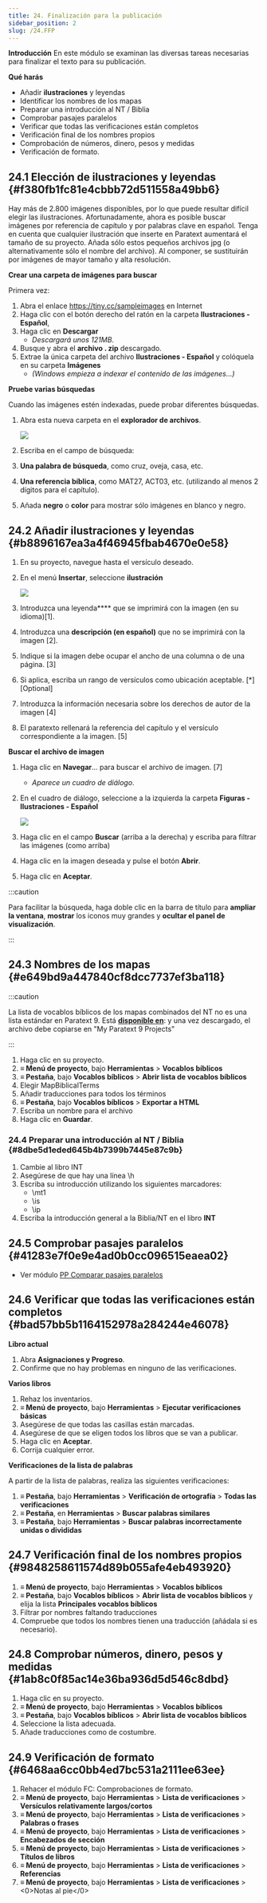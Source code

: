 ```yaml
---
title: 24. Finalización para la publicación
sidebar_position: 2
slug: /24.FFP
---
```




**Introducción** En este módulo se examinan las diversas tareas necesarias para finalizar el texto para su publicación.


**Qué harás**

- Añadir **ilustraciones** y leyendas
- Identificar los nombres de los mapas
- Preparar una introducción al NT / Biblia
- Comprobar pasajes paralelos
- Verificar que todas las verificaciones están completos
- Verificación final de los nombres propios
- Comprobación de números, dinero, pesos y medidas
- Verificación de formato.

## 24.1 Elección de ilustraciones y leyendas {#f380fb1fc81e4cbbb72d511558a49bb6}


Hay más de 2.800 imágenes disponibles, por lo que puede resultar difícil elegir las ilustraciones. Afortunadamente, ahora es posible buscar imágenes por referencia de capítulo y por palabras clave en español. Tenga en cuenta que cualquier ilustración que inserte en Paratext aumentará el tamaño de su proyecto. Añada sólo estos pequeños archivos jpg (o alternativamente sólo el nombre del archivo). Al componer, se sustituirán por imágenes de mayor tamaño y alta resolución.


**Crear una carpeta de imágenes para buscar**


Primera vez:

1. Abra el enlace https://tiny.cc/sampleimages en Internet
2. Haga clic con el botón derecho del ratón en la carpeta **Ilustraciones - Español**,
3. Haga clic en **Descargar**
    - _Descargará unos 121MB_.
4. Busque y abra el **archivo . zip** descargado.
5. Extrae la única carpeta del archivo **Ilustraciones - Español** y colóquela en su carpeta **Imágenes**
    - _(Windows empieza a indexar el contenido de las imágenes…)_

**Pruebe varias búsquedas**


Cuando las imágenes estén indexadas, puede probar diferentes búsquedas.

1. Abra esta nueva carpeta en el **explorador de archivos**.

    ![](./1630091217.png)

2. Escriba en el campo de búsqueda:
3. **Una palabra de búsqueda**, como cruz, oveja, casa, etc.
4. **Una referencia bíblica**, como MAT27, ACT03, etc. (utilizando al menos 2 dígitos para el capítulo).
5. Añada **negro** o **color** para mostrar sólo imágenes en blanco y negro.

## 24.2 Añadir ilustraciones y leyendas {#b8896167ea3a4f46945fbab4670e0e58}

1. En su proyecto, navegue hasta el versículo deseado.
2. En el menú **Insertar**, seleccione **ilustración**

    ![](./1502129098.png)

3. Introduzca una leyenda**** que se imprimirá con la imagen (en su idioma)[1].
4. Introduzca una **descripción (en español)** que no se imprimirá con la imagen [2].
5. Indique si la imagen debe ocupar el ancho de una columna o de una página. [3]
6. Si aplica, escriba un rango de versículos como ubicación aceptable. \[*\] \[Optional\]
7. Introduzca la información necesaria sobre los derechos de autor de la imagen [4]
8. El paratexto rellenará la referencia del capítulo y el versículo correspondiente a la imagen. [5]

**Buscar el archivo de imagen**

1. Haga clic en **Navegar**… para buscar el archivo de imagen. [7]
    - _Aparece un cuadro de diálogo_.
2. En el cuadro de diálogo, seleccione a la izquierda la carpeta **Figuras - Ilustraciones - Español**

    ![](./1785863083.png)

3. Haga clic en el campo **Buscar** (arriba a la derecha) y escriba para filtrar las imágenes (como arriba)
4. Haga clic en la imagen deseada y pulse el botón **Abrir**.
5. Haga clic en **Aceptar**.

:::caution

Para facilitar la búsqueda, haga doble clic en la barra de título para **ampliar la ventana**, **mostrar** los iconos muy grandes y **ocultar el panel de visualización**.

:::




## 24.3 Nombres de los mapas {#e649bd9a447840cf8dcc7737ef3ba118}


:::caution

La lista de vocablos bíblicos de los mapas combinados del NT no es una lista estándar en Paratext 9. Está [**disponible en**](pathname:///img/CombinedNTMapBiblicalTerms.xml): y una vez descargado, el archivo debe copiarse en "My Paratext 9 Projects"

:::



1. Haga clic en su proyecto.
2. **≡ Menú de proyecto**, bajo **Herramientas** &gt; **Vocablos bíblicos**
3. **≡ Pestaña**, bajo **Vocablos bíblicos** &gt; **Abrir lista de vocablos bíblicos**
4. Elegir MapBiblicalTerms
5. Añadir traducciones para todos los términos
6. **≡ Pestaña**, bajo **Vocablos bíblicos** &gt; **Exportar a HTML**
7. Escriba un nombre para el archivo
8. Haga clic en **Guardar**.

### 24.4 Preparar una introducción al NT / Biblia {#8dbe5d1eded645b4b7399b7445e87c9b}

1. Cambie al libro INT
2. Asegúrese de que hay una línea \h
3. Escriba su introducción utilizando los siguientes marcadores:
    - \mt1
    - \is
    - \ip
4. Escriba la introducción general a la Biblia/NT en el libro **INT**

## 24.5 Comprobar pasajes paralelos {#41283e7f0e9e4ad0b0cc096515eaea02}

- Ver módulo [PP Comparar pasajes paralelos](https://sillsdev.github.io/paratext-manual/23.PP)

## 24.6 Verificar que todas las verificaciones están completos {#bad57bb5b1164152978a284244e46078}


**Libro actual**

1. Abra **Asignaciones y Progreso**.
2. Confirme que no hay problemas en ninguno de las verificaciones.

**Varios libros**

1. Rehaz los inventarios.
2. **≡ Menú de proyecto**, bajo **Herramientas** &gt; **Ejecutar verificaciones básicas**
3. Asegúrese de que todas las casillas están marcadas.
4. Asegúrese de que se eligen todos los libros que se van a publicar.
5. Haga clic en **Aceptar**.
6. Corrija cualquier error.

**Verificaciones de la lista de palabras**


A partir de la lista de palabras, realiza las siguientes verificaciones:

1. **≡ Pestaña**, bajo **Herramientas** &gt; **Verificación de ortografía** &gt; **Todas las verificaciones**
2. **≡ Pestaña**, en **Herramientas** &gt; **Buscar palabras similares**
3. **≡ Pestaña**, bajo **Herramientas** &gt; **Buscar palabras incorrectamente unidas o divididas**

## 24.7 Verificación final de los nombres propios {#9848258611574d89b055afe4eb493920}

1. **≡ Menú de proyecto**, bajo **Herramientas** &gt; **Vocablos bíblicos**
2. **≡ Pestaña**, bajo **Vocablos bíblicos** &gt; **Abrir lista de vocablos bíblicos** y elija la lista **Principales vocablos bíblicos**
3. Filtrar por nombres faltando traducciones
4. Compruebe que todos los nombres tienen una traducción (añádala si es necesario).

## 24.8 Comprobar números, dinero, pesos y medidas {#1ab8c0f85ac14e36ba936d5d546c8dbd}

1. Haga clic en su proyecto.
2. **≡ Menú de proyecto**, bajo **Herramientas** &gt; **Vocablos bíblicos**
3. **≡ Pestaña**, bajo **Vocablos bíblicos** &gt; **Abrir lista de vocablos bíblicos**
4. Seleccione la lista adecuada.
5. Añade traducciones como de costumbre.

## 24.9 Verificación de formato {#6468aa6cc0bb4ed7bc531a2111ee63ee}

1. Rehacer el módulo FC: Comprobaciones de formato.
2. **≡ Menú de proyecto**, bajo **Herramientas** &gt; **Lista de verificaciones** &gt; **Versículos relativamente largos/cortos**
3. **≡ Menú de proyecto**, bajo **Herramientas** &gt; **Lista de verificaciones** &gt; **Palabras o frases**
4. **≡ Menú de proyecto**, bajo **Herramientas** &gt; **Lista de verificaciones** &gt; **Encabezados de sección**
5. **≡ Menú de proyecto**, bajo **Herramientas** &gt; **Lista de verificaciones** &gt; **Títulos de libros**
6. **≡ Menú de proyecto**, bajo **Herramientas** &gt; **Lista de verificaciones** &gt; **Referencias**
7. **≡ Menú de proyecto**, bajo **Herramientas** &gt; **Lista de verificaciones** &gt; <0>Notas al pie</0>
